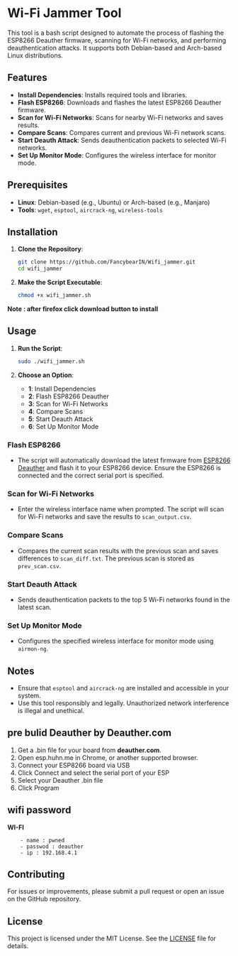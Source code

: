 
# Wi-Fi Jammer Tool

This tool is a bash script designed to automate the process of flashing the ESP8266 Deauther firmware, scanning for Wi-Fi networks, and performing deauthentication attacks. It supports both Debian-based and Arch-based Linux distributions.

## Features

- **Install Dependencies**: Installs required tools and libraries.
- **Flash ESP8266**: Downloads and flashes the latest ESP8266 Deauther firmware.
- **Scan for Wi-Fi Networks**: Scans for nearby Wi-Fi networks and saves results.
- **Compare Scans**: Compares current and previous Wi-Fi network scans.
- **Start Deauth Attack**: Sends deauthentication packets to selected Wi-Fi networks.
- **Set Up Monitor Mode**: Configures the wireless interface for monitor mode.

## Prerequisites

- **Linux**: Debian-based (e.g., Ubuntu) or Arch-based (e.g., Manjaro)
- **Tools**: `wget`, `esptool`, `aircrack-ng`, `wireless-tools`


## Installation


1. **Clone the Repository**:

   ```bash
   git clone https://github.com/FancybearIN/Wifi_jammer.git
   cd wifi_jammer
   ```

2. **Make the Script Executable**:

   ```bash
   chmod +x wifi_jammer.sh
   ```

**Note :  after firefox click download button to install**

## Usage

1. **Run the Script**:

   ```bash
   sudo ./wifi_jammer.sh
   ```

2. **Choose an Option**:
   - **1**: Install Dependencies
   - **2**: Flash ESP8266 Deauther
   - **3**: Scan for Wi-Fi Networks
   - **4**: Compare Scans
   - **5**: Start Deauth Attack
   - **6**: Set Up Monitor Mode

### Flash ESP8266

- The script will automatically download the latest firmware from [ESP8266 Deauther](https://deauther.com/docs/download/) and flash it to your ESP8266 device. Ensure the ESP8266 is connected and the correct serial port is specified.

### Scan for Wi-Fi Networks

- Enter the wireless interface name when prompted. The script will scan for Wi-Fi networks and save the results to `scan_output.csv`.

### Compare Scans

- Compares the current scan results with the previous scan and saves differences to `scan_diff.txt`. The previous scan is stored as `prev_scan.csv`.

### Start Deauth Attack

- Sends deauthentication packets to the top 5 Wi-Fi networks found in the latest scan.

### Set Up Monitor Mode

- Configures the specified wireless interface for monitor mode using `airmon-ng`.

## Notes

- Ensure that `esptool` and `aircrack-ng` are installed and accessible in your system.
- Use this tool responsibly and legally. Unauthorized network interference is illegal and unethical.

## pre bulid Deauther  by Deauther.com

1. Get a .bin file for your board from **deauther.com**.
2. Open esp.huhn.me in Chrome, or another supported browser.
3. Connect your ESP8266 board via USB
4. Click Connect and select the serial port of your ESP
5. Select your Deauther .bin file
6. Click Program
## wifi password 

**WI-FI**
        
        - name : pwned 
        - passwod : deauther
        - ip : 192.168.4.1
## Contributing

For issues or improvements, please submit a pull request or open an issue on the GitHub repository.

## License

This project is licensed under the MIT License. See the [LICENSE](LICENSE) file for details.


